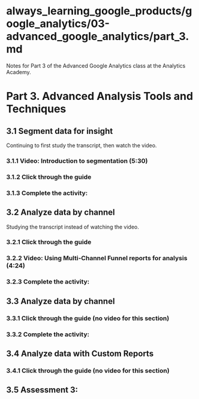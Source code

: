 # always_learning_google_products/google_analytics/03-advanced_google_analytics/part_3.md

Notes for Part 3 of the Advanced Google Analytics class at the Analytics Academy.

# Part 3. Advanced Analysis Tools and Techniques

## 3.1 Segment data for insight

Continuing to first study the transcript, then watch the video.

### 3.1.1 Video: Introduction to segmentation (5:30)



### 3.1.2 Click through the guide



### 3.1.3 Complete the activity:



## 3.2 Analyze data by channel

Studying the transcript instead of watching the video.

### 3.2.1 Click through the guide



### 3.2.2 Video: Using Multi-Channel Funnel reports for analysis (4:24)



### 3.2.3 Complete the activity:



## 3.3 Analyze data by channel

### 3.3.1 Click through the guide (no video for this section)



### 3.3.2 Complete the activity:



## 3.4 Analyze data with Custom Reports

### 3.4.1 Click through the guide (no video for this section)



## 3.5 Assessment 3:

